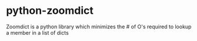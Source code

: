 # python-zoomdict
Zoomdict is a python library which minimizes the # of O's required to lookup a member in a list of dicts
